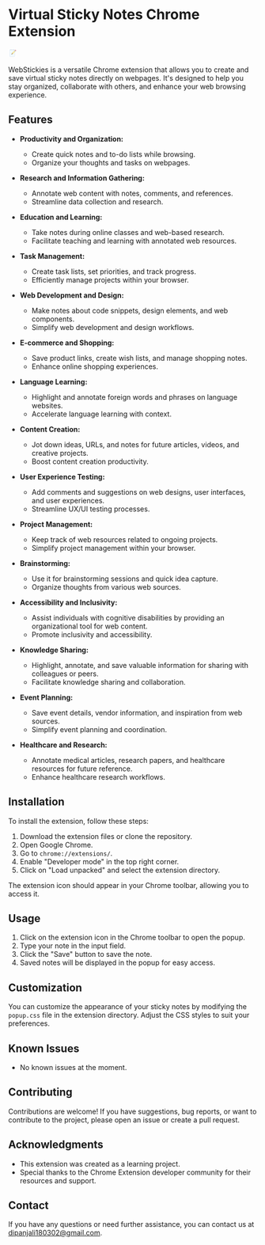 # Virtual Sticky Notes Chrome Extension

![Extension Icon](/images/icon48.png)

WebStickies is a versatile Chrome extension that allows you to create and save virtual sticky notes directly on webpages. It's designed to help you stay organized, collaborate with others, and enhance your web browsing experience.

## Features

- **Productivity and Organization:**
  - Create quick notes and to-do lists while browsing.
  - Organize your thoughts and tasks on webpages.

- **Research and Information Gathering:**
  - Annotate web content with notes, comments, and references.
  - Streamline data collection and research.

- **Education and Learning:**
  - Take notes during online classes and web-based research.
  - Facilitate teaching and learning with annotated web resources.

- **Task Management:**
  - Create task lists, set priorities, and track progress.
  - Efficiently manage projects within your browser.

- **Web Development and Design:**
  - Make notes about code snippets, design elements, and web components.
  - Simplify web development and design workflows.

- **E-commerce and Shopping:**
  - Save product links, create wish lists, and manage shopping notes.
  - Enhance online shopping experiences.

- **Language Learning:**
  - Highlight and annotate foreign words and phrases on language websites.
  - Accelerate language learning with context.

- **Content Creation:**
  - Jot down ideas, URLs, and notes for future articles, videos, and creative projects.
  - Boost content creation productivity.

- **User Experience Testing:**
  - Add comments and suggestions on web designs, user interfaces, and user experiences.
  - Streamline UX/UI testing processes.

- **Project Management:**
  - Keep track of web resources related to ongoing projects.
  - Simplify project management within your browser.

- **Brainstorming:**
  - Use it for brainstorming sessions and quick idea capture.
  - Organize thoughts from various web sources.

- **Accessibility and Inclusivity:**
  - Assist individuals with cognitive disabilities by providing an organizational tool for web content.
  - Promote inclusivity and accessibility.

- **Knowledge Sharing:**
  - Highlight, annotate, and save valuable information for sharing with colleagues or peers.
  - Facilitate knowledge sharing and collaboration.

- **Event Planning:**
  - Save event details, vendor information, and inspiration from web sources.
  - Simplify event planning and coordination.

- **Healthcare and Research:**
  - Annotate medical articles, research papers, and healthcare resources for future reference.
  - Enhance healthcare research workflows.

## Installation

To install the extension, follow these steps:

1. Download the extension files or clone the repository.
2. Open Google Chrome.
3. Go to `chrome://extensions/`.
4. Enable "Developer mode" in the top right corner.
5. Click on "Load unpacked" and select the extension directory.

The extension icon should appear in your Chrome toolbar, allowing you to access it.

## Usage

1. Click on the extension icon in the Chrome toolbar to open the popup.
2. Type your note in the input field.
3. Click the "Save" button to save the note.
4. Saved notes will be displayed in the popup for easy access.

## Customization

You can customize the appearance of your sticky notes by modifying the `popup.css` file in the extension directory. Adjust the CSS styles to suit your preferences.

## Known Issues

- No known issues at the moment.

## Contributing

Contributions are welcome! If you have suggestions, bug reports, or want to contribute to the project, please open an issue or create a pull request.

## Acknowledgments

- This extension was created as a learning project.
- Special thanks to the Chrome Extension developer community for their resources and support.

## Contact

If you have any questions or need further assistance, you can contact us at dipanjali180302@gmail.com.

